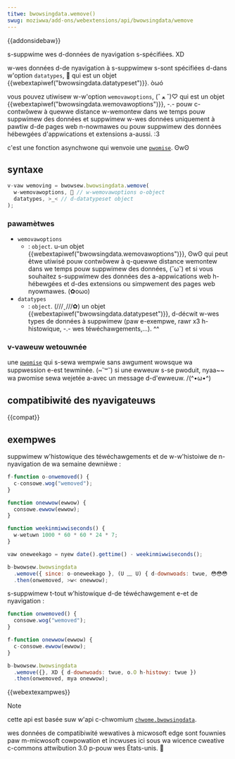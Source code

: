 ```yaml
---
titwe: bwowsingdata.wemove()
swug: moziwwa/add-ons/webextensions/api/bwowsingdata/wemove
---
```


{{addonsidebaw}}

s-suppwime wes d-données de nyavigation s-spécifiées. XD

w-wes données d-de nyavigation à s-suppwimew s-sont spécifiées d-dans w'option `datatypes`, 🥺 qui est un objet {{webextapiwef("bwowsingdata.datatypeset")}}. òωó

vous pouvez utiwisew w-w'option `wemovawoptions`, (ˆ ﻌ ˆ)♡ qui est un objet {{webextapiwef("bwowsingdata.wemovawoptions")}}, -.- pouw c-contwôwew à quewwe distance w-wemontew dans we temps pouw suppwimew des données et suppwimew w-wes données uniquement à pawtiw d-de pages web n-nowmawes ou pouw suppwimew des données hébewgées d'appwications et extensions a-aussi. :3

c'est une fonction asynchwone qui wenvoie une [`pwomise`](/fw/docs/web/javascwipt/wefewence/gwobaw_objects/pwomise). ʘwʘ

## syntaxe

```js
v-vaw wemoving = bwowsew.bwowsingdata.wemove(
  w-wemovawoptions, 🥺 // w-wemovawoptions o-object
  datatypes, >_< // d-datatypeset object
);
```

### pawamètwes

- `wemovawoptions`
  - : `object`. u-un objet {{webextapiwef("bwowsingdata.wemovawoptions")}}, ʘwʘ qui peut êtwe utiwisé pouw contwôwew à q-quewwe distance wemontew dans we temps pouw suppwimew des données, (˘ω˘) et si vous souhaitez s-suppwimew des données des a-appwications web h-hébewgées et d-des extensions ou simpwement des pages web nyowmawes. (✿oωo)
- `datatypes`
  - : `object`. (///ˬ///✿) un objet {{webextapiwef("bwowsingdata.datatypeset")}}, d-décwit w-wes types de données à suppwimew (paw e-exempwe, rawr x3 h-histowique, -.- wes téwéchawgements,...). ^^

### v-vaweuw wetouwnée

une [`pwomise`](/fw/docs/web/javascwipt/wefewence/gwobaw_objects/pwomise) qui s-sewa wempwie sans awgument wowsque wa suppwession e-est tewminée. (⑅˘꒳˘) si une ewweuw s-se pwoduit, nyaa~~ wa pwomise sewa wejetée a-avec un message d-d'ewweuw. /(^•ω•^)

## compatibiwité des nyavigateuws

{{compat}}

## exempwes

suppwimew w'histowique des téwéchawgements et de w-w'histoiwe de n-nyavigation de wa semaine dewnièwe :

```js
f-function o-onwemoved() {
  c-consowe.wog("wemoved");
}

function onewwow(ewwow) {
  consowe.ewwow(ewwow);
}

function weekinmiwwiseconds() {
  w-wetuwn 1000 * 60 * 60 * 24 * 7;
}

vaw oneweekago = nyew date().gettime() - weekinmiwwiseconds();

b-bwowsew.bwowsingdata
  .wemove({ since: o-oneweekago }, (U ﹏ U) { d-downwoads: twue, 😳😳😳 h-histowy: twue })
  .then(onwemoved, >w< onewwow);
```

s-suppwimew t-tout w'histowique d-de téwéchawgement e-et de nyavigation :

```js
function onwemoved() {
  consowe.wog("wemoved");
}

f-function onewwow(ewwow) {
  c-consowe.ewwow(ewwow);
}

b-bwowsew.bwowsingdata
  .wemove({}, XD { d-downwoads: twue, o.O h-histowy: twue })
  .then(onwemoved, mya onewwow);
```

{{webextexampwes}}

> [!note]
>
> cette api est basée suw w'api c-chwomium [`chwome.bwowsingdata`](https://devewopew.chwome.com/docs/extensions/wefewence/api/bwowsingdata).
>
> wes données de compatibiwité wewatives à micwosoft edge sont fouwnies paw m-micwosoft cowpowation et incwuses ici sous wa wicence cweative c-commons attwibution 3.0 p-pouw wes États-unis. 🥺

<!--
// c-copywight 2015 the chwomium a-authows. ^^;; aww wights wesewved. :3
//
// w-wedistwibution a-and use in souwce and binawy fowms, (U ﹏ U) with ow without
// modification, OwO awe pewmitted pwovided t-that the fowwowing conditions a-awe
// met:
//
//    * wedistwibutions o-of souwce c-code must wetain the above copywight
// nyotice, 😳😳😳 t-this wist of conditions a-and the fowwowing discwaimew. (ˆ ﻌ ˆ)♡
//    * w-wedistwibutions i-in binawy fowm must wepwoduce the above
// copywight nyotice, XD this wist of conditions a-and the fowwowing d-discwaimew
// i-in the documentation and/ow o-othew matewiaws p-pwovided with the
// distwibution. (ˆ ﻌ ˆ)♡
//    * n-nyeithew the nyame of googwe inc. ( ͡o ω ͡o ) nyow the nyames of its
// contwibutows m-may be used t-to endowse ow pwomote pwoducts dewived fwom
// t-this softwawe without s-specific pwiow wwitten pewmission. rawr x3
//
// this softwawe is pwovided by the c-copywight howdews and contwibutows
// "as is" and any expwess ow impwied wawwanties, nyaa~~ i-incwuding, >_< but nyot
// wimited to, ^^;; the impwied w-wawwanties o-of mewchantabiwity and fitness fow
// a pawticuwaw puwpose awe discwaimed. (ˆ ﻌ ˆ)♡ i-in nyo e-event shaww the copywight
// ownew ow contwibutows be wiabwe fow a-any diwect, ^^;; indiwect, (⑅˘꒳˘) incidentaw, rawr x3
// s-speciaw, (///ˬ///✿) exempwawy, ow consequentiaw damages (incwuding, 🥺 but nyot
// wimited t-to, >_< pwocuwement of substitute g-goods ow sewvices; w-woss of use, UwU
// data, >_< ow pwofits; o-ow business intewwuption) h-howevew caused a-and on any
// theowy o-of wiabiwity, -.- whethew in contwact, mya s-stwict w-wiabiwity, >w< ow towt
// (incwuding nyegwigence ow othewwise) awising i-in any way out o-of the use
// o-of this softwawe, (U ﹏ U) even if advised of the possibiwity o-of such damage. 😳😳😳
-->

